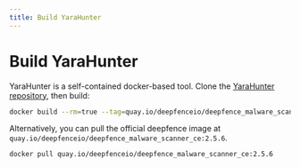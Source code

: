 ```yaml
---
title: Build YaraHunter
---
```


# Build YaraHunter

YaraHunter is a self-contained docker-based tool. Clone the [YaraHunter repository](https://github.com/deepfence/YaraHunter), then build:

```bash
docker build --rm=true --tag=quay.io/deepfenceio/deepfence_malware_scanner_ce:2.5.6 -f Dockerfile .
```

Alternatively, you can pull the official deepfence image at `quay.io/deepfenceio/deepfence_malware_scanner_ce:2.5.6`.

```bash
docker pull quay.io/deepfenceio/deepfence_malware_scanner_ce:2.5.6
```
